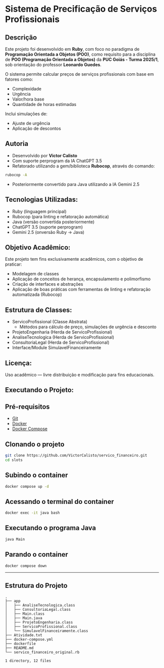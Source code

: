 # Sistema de Precificação de Serviços Profissionais

## Descrição

Este projeto foi desenvolvido em **Ruby**, com foco no paradigma de **Programação Orientada a Objetos (POO)**, como requisito para a disciplina de **POO (Programação Orientada a Objetos)** da **PUC Goiás - Turma 2025/1**, sob orientação do professor **Leonardo Guedes**.

O sistema permite calcular preços de serviços profissionais com base em fatores como:

- Complexidade
- Urgência
- Valor/hora base
- Quantidade de horas estimadas

Inclui simulações de:

- Ajuste de urgência
- Aplicação de descontos

## Autoria

- Desenvolvido por **Victor Calisto**
- Com suporte perprogram da IA ChatGPT 3.5
- Refatorado utilizando a gem/biblioteca **Rubocop**, através do comando:

```bash
rubocop -A
```
- Posteriormente convertido para Java utilizando a IA Gemini 2.5


## Tecnologias Utilizadas:

- Ruby (linguagem principal)
- Rubocop (para linting e refatoração automática)
- Java (versão convertida posteriormente)
- ChatGPT 3.5 (suporte perprogram)
- Gemini 2.5 (onversão Ruby → Java)


## Objetivo Acadêmico:

Este projeto tem fins exclusivamente acadêmicos, com o objetivo de praticar:
- Modelagem de classes
- Aplicação de conceitos de herança, encapsulamento e polimorfismo
- Criação de interfaces e abstrações
- Aplicação de boas práticas com ferramentas de linting e refatoração automatizada (Rubocop)


## Estrutura de Classes:

- ServicoProfissional (Classe Abstrata)
  - Métodos para cálculo de preço, simulações de urgência e desconto
- ProjetoEngenharia (Herda de ServicoProfissional)
- AnaliseTecnologica (Herda de ServicoProfissional)
- ConsultoriaLegal (Herda de ServicoProfissional)
- Interface/Module SimulavelFinanceiramente

## Licença:

Uso acadêmico — livre distribuição e modificação para fins educacionais.

## Executando o Projeto:

## Pré-requisitos

- [Git](https://git-scm.com/)
- [Docker](https://www.docker.com/)
- [Docker Compose](https://docs.docker.com/compose/)

## Clonando o projeto

```bash
git clone https://github.com/VictorCalisto/servico_financeiro.git
cd slots
```

## Subindo o container

```bash
docker compose up -d
```

## Acessando o terminal do container
```bash
docker exec -it java bash
```
## Executando o programa Java
```bash
java Main
```
## Parando o container
```bash
docker compose down
```
---

## Estrutura do Projeto

```plaintext
.
├── app
│   ├── AnaliseTecnologica.class
│   ├── ConsultoriaLegal.class
│   ├── Main.class
│   ├── Main.java
│   ├── ProjetoEngenharia.class
│   ├── ServicoProfissional.class
│   └── SimulavelFinanceiramente.class
├── Atividade.txt
├── docker-compose.yml
├── dockerfile
├── README.md
└── servico_financeiro_original.rb

1 directory, 12 files
